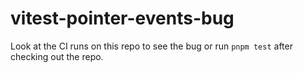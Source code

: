 # vitest-pointer-events-bug

Look at the CI runs on this repo to see the bug or run `pnpm test` after checking out the repo.